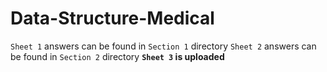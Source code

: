 # Data-Structure-Medical

`Sheet 1` answers can be found in `Section 1` directory
`Sheet 2` answers can be found in `Section 2` directory
**`Sheet 3` is uploaded**
